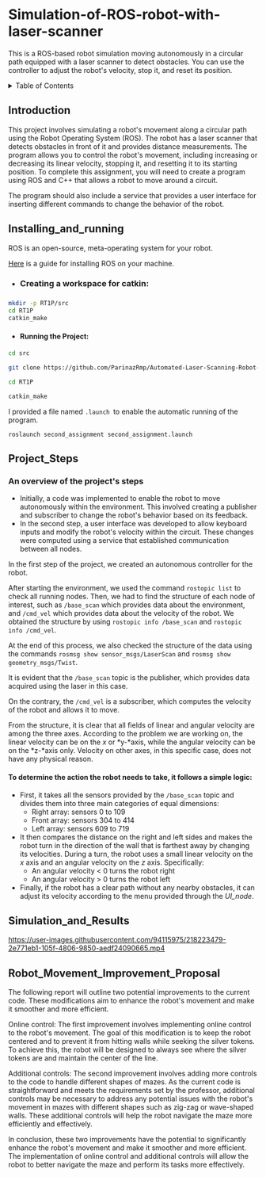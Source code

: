 # Simulation-of-ROS-robot-with-laser-scanner
This is a ROS-based robot simulation moving autonomously in a circular path equipped with a laser scanner to detect obstacles. You can use the controller to adjust the robot's velocity, stop it, and reset its position. 


<!-- TABLE OF CONTENTS -->
<details>
  <summary>Table of Contents</summary>
  <ol>
    <li><a href="#Introduction">Introduction</a></li>
    <li><a href="#installing_and_running">Installing_and_running</a></li>
    <li><a href="#Project_Steps">Project_Steps</a></li>
    <li><a href="#Flowchart">Flowchart</a></li>
    <li><a href="#Simulation_and_Results">Simulation_and_Results</a></li>
    <li><a href="#Robot_Movement_Improvement_Proposal">Robot_Movement_Improvement_Proposal</a></li>
  </ol>
</details>



<!-- Introduction -->
## Introduction

This project involves simulating a robot's movement along a circular path using the Robot Operating System (ROS). 
The robot has a laser scanner that detects obstacles in front of it and provides distance measurements. 
The program allows you to control the robot's movement, including increasing or decreasing its linear velocity, stopping it, and resetting it to its starting position.
To complete this assignment, you will need to create a program using ROS and C++ that allows a robot to move around a circuit. 

The program should also include a service that provides a user interface for inserting different commands to change the behavior of the robot.




<!-- INSTALLING_and_RUNNING -->
## Installing_and_running

ROS is an open-source, meta-operating system for your robot.

[Here](https://wiki.ros.org/noetic/Installation/Ubuntu) is a guide for installing ROS on your machine.


* <h3>Creating a workspace for catkin: <h3>
```bash
mkdir -p RT1P/src
cd RT1P
catkin_make
```
* <h4>Running the Project: <h4>
```bash
cd src
```
```bash
git clone https://github.com/ParinazRmp/Automated-Laser-Scanning-Robot-Control-System.git
```
```bash
cd RT1P
```
```bash
catkin_make
```
	
I provided a file named ```.launch ```to enable the automatic running of the program.
```
roslaunch second_assignment second_assignment.launch
```



<!-- Project_Steps -->
## Project_Steps

### An overview of the project's steps

- Initially, a code was implemented to enable the robot to move autonomously within the environment. This involved creating a publisher and subscriber to change the robot's behavior based on its feedback.
- In the second step, a user interface was developed to allow keyboard inputs and modify the robot's velocity within the circuit. These changes were computed using a service that established communication between all nodes.

In the first step of the project, we created an autonomous controller for the robot. 

After starting the environment, we used the command `rostopic list` to check all running nodes. Then, we had to find the structure of each node of interest, such as `/base_scan` which provides data about the environment, and `/cmd_vel` which provides data about the velocity of the robot. We obtained the structure by using `rostopic info /base_scan` and `rostopic info /cmd_vel`.

At the end of this process, we also checked the structure of the data using the commands `rosmsg show sensor_msgs/LaserScan` and `rosmsg show geometry_msgs/Twist`.

It is evident that the `/base_scan` topic is the publisher, which provides data acquired using the laser in this case. 

On the contrary, the `/cmd_vel` is a subscriber, which computes the velocity of the robot and allows it to move. 

From the structure, it is clear that all fields of linear and angular velocity are among the three axes. According to the problem we are working on, the linear velocity can be on the *x* or *y-*axis, while the angular velocity can be on the *z-*axis only. Velocity on other axes, in this specific case, does not have any physical reason.

#### To determine the action the robot needs to take, it follows a simple logic:

- First, it takes all the sensors provided by the `/base_scan` topic and divides them into three main categories of equal dimensions:
    - Right array: sensors 0 to 109
    - Front array: sensors 304 to 414
    - Left array: sensors 609 to 719
- It then compares the distance on the right and left sides and makes the robot turn in the direction of the wall that is farthest away by changing its velocities. During a turn, the robot uses a small linear velocity on the *x* axis and an angular velocity on the *z* axis. Specifically:
    - An angular velocity < 0 turns the robot right
    - An angular velocity > 0 turns the robot left
- Finally, if the robot has a clear path without any nearby obstacles, it can adjust its velocity according to the menu provided through the *UI_node*.

<!-- Simulation_and_Results -->
## Simulation_and_Results

https://user-images.githubusercontent.com/94115975/218223479-2e771eb1-105f-4806-9850-aedf24090665.mp4

<!-- Robot_Movement_Improvement_Proposal -->
## Robot_Movement_Improvement_Proposal

The following report will outline two potential improvements to the current code. These modifications aim to enhance the robot's movement and make it smoother and more efficient.

Online control: The first improvement involves implementing online control to the robot's movement. The goal of this modification is to keep the robot centered and to prevent it from hitting walls while seeking the silver tokens. To achieve this, the robot will be designed to always see where the silver tokens are and maintain the center of the line.

Additional controls: The second improvement involves adding more controls to the code to handle different shapes of mazes. As the current code is straightforward and meets the requirements set by the professor, additional controls may be necessary to address any potential issues with the robot's movement in mazes with different shapes such as zig-zag or wave-shaped walls. These additional controls will help the robot navigate the maze more efficiently and effectively.

In conclusion, these two improvements have the potential to significantly enhance the robot's movement and make it smoother and more efficient. The implementation of online control and additional controls will allow the robot to better navigate the maze and perform its tasks more effectively.
